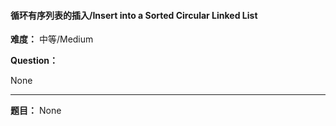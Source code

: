 #### 循环有序列表的插入/Insert into a Sorted Circular Linked List
**难度：** 中等/Medium

**Question：** 

None

------

**题目：** 
None
